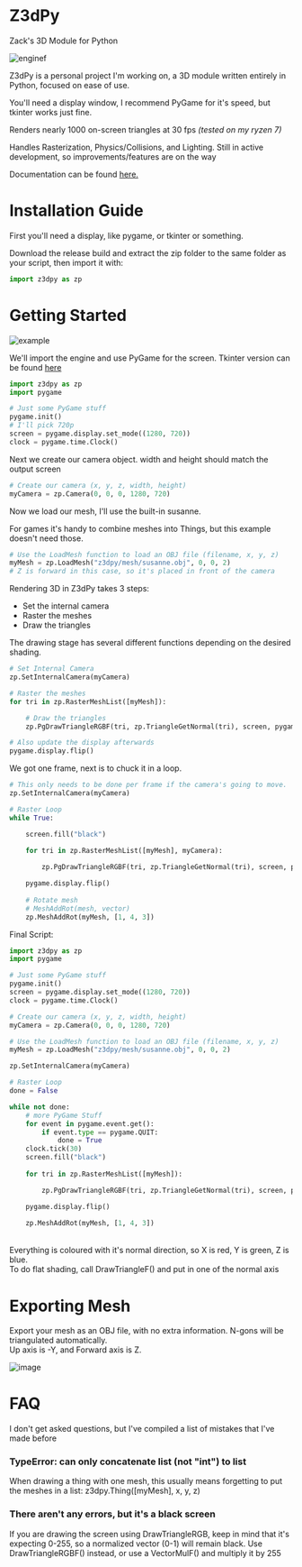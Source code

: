 # Z3dPy
Zack's 3D Module for Python


![enginef](https://github.com/ZackWilde27/Z3dPy/assets/115175938/072e0f64-a536-4ae9-bc7e-60f542c3f950)

Z3dPy is a personal project I'm working on, a 3D module written entirely in Python, focused on ease of use.

You'll need a display window, I recommend PyGame for it's speed, but tkinter works just fine.

Renders nearly 1000 on-screen triangles at 30 fps *(tested on my ryzen 7)*

Handles Rasterization, Physics/Collisions, and Lighting. Still in active development, so improvements/features are on the way

Documentation can be found <a href="https://github.com/ZackWilde27/pythonRasterizer/wiki">here.</a>

# Installation Guide

First you'll need a display, like pygame, or tkinter or something.

Download the release build and extract the zip folder to the same folder as your script, then import it with:
```python
import z3dpy as zp
```

# Getting Started

![example](https://github.com/ZackWilde27/Z3dPy/assets/115175938/49541f9d-d88c-491c-934f-5e22b65402b2)

We'll import the engine and use PyGame for the screen. Tkinter version can be found <a href="https://github.com/ZackWilde27/Z3dPy/wiki/Tkinter">here</a>

```python
import z3dpy as zp
import pygame

# Just some PyGame stuff
pygame.init()
# I'll pick 720p
screen = pygame.display.set_mode((1280, 720))
clock = pygame.time.Clock()
```

Next we create our camera object. width and height should match the output screen

```python
# Create our camera (x, y, z, width, height)
myCamera = zp.Camera(0, 0, 0, 1280, 720)
```

Now we load our mesh, I'll use the built-in susanne.

For games it's handy to combine meshes into Things, but this example doesn't need those.

```python
# Use the LoadMesh function to load an OBJ file (filename, x, y, z)
myMesh = zp.LoadMesh("z3dpy/mesh/susanne.obj", 0, 0, 2)
# Z is forward in this case, so it's placed in front of the camera
```

Rendering 3D in Z3dPy takes 3 steps:
- Set the internal camera
- Raster the meshes
- Draw the triangles

The drawing stage has several different functions depending on the desired shading.

```python
# Set Internal Camera
zp.SetInternalCamera(myCamera)

# Raster the meshes
for tri in zp.RasterMeshList([myMesh]):

    # Draw the triangles
    zp.PgDrawTriangleRGBF(tri, zp.TriangleGetNormal(tri), screen, pygame)

# Also update the display afterwards
pygame.display.flip()
```

We got one frame, next is to chuck it in a loop.

```python
# This only needs to be done per frame if the camera's going to move.
zp.SetInternalCamera(myCamera)

# Raster Loop
while True:

    screen.fill("black")
    
    for tri in zp.RasterMeshList([myMesh], myCamera):

        zp.PgDrawTriangleRGBF(tri, zp.TriangleGetNormal(tri), screen, pygame)

    pygame.display.flip()
    
    # Rotate mesh
    # MeshAddRot(mesh, vector)
    zp.MeshAddRot(myMesh, [1, 4, 3])
```

Final Script:

```python
import z3dpy as zp
import pygame

# Just some PyGame stuff
pygame.init()
screen = pygame.display.set_mode((1280, 720))
clock = pygame.time.Clock()

# Create our camera (x, y, z, width, height)
myCamera = zp.Camera(0, 0, 0, 1280, 720)

# Use the LoadMesh function to load an OBJ file (filename, x, y, z)
myMesh = zp.LoadMesh("z3dpy/mesh/susanne.obj", 0, 0, 2)

zp.SetInternalCamera(myCamera)

# Raster Loop
done = False

while not done:
    # more PyGame Stuff
    for event in pygame.event.get():
        if event.type == pygame.QUIT:
            done = True    
    clock.tick(30)
    screen.fill("black")
    
    for tri in zp.RasterMeshList([myMesh]):

        zp.PgDrawTriangleRGBF(tri, zp.TriangleGetNormal(tri), screen, pygame)

    pygame.display.flip()
    
    zp.MeshAddRot(myMesh, [1, 4, 3])
```
<br>
Everything is coloured with it's normal direction, so X is red, Y is green, Z is blue.

<br> 
To do flat shading, call DrawTriangleF() and put in one of the normal axis

# Exporting Mesh

Export your mesh as an OBJ file, with no extra information. N-gons will be triangulated automatically.
<br>
Up axis is -Y, and Forward axis is Z.

![image](https://user-images.githubusercontent.com/115175938/235002154-62bb03ad-13f3-4084-b410-aa0074553865.png)

# FAQ

I don't get asked questions, but I've compiled a list of mistakes that I've made before

### TypeError: can only concatenate list (not "int") to list

When drawing a thing with one mesh, this usually means forgetting to put the meshes in a list: z3dpy.Thing([myMesh], x, y, z)

### There aren't any errors, but it's a black screen

If you are drawing the screen using DrawTriangleRGB, keep in mind that it's expecting 0-255, so a normalized vector (0-1) will remain black. Use DrawTriangleRGBF() instead, or use a VectorMulF() and multiply it by 255

